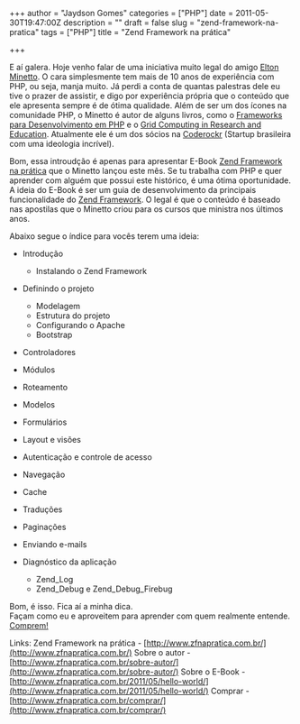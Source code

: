 +++
author = "Jaydson Gomes"
categories = ["PHP"]
date = 2011-05-30T19:47:00Z
description = ""
draft = false
slug = "zend-framework-na-pratica"
tags = ["PHP"]
title = "Zend Framework na prática"

+++

E aí galera. Hoje venho falar de uma iniciativa muito legal do amigo [Elton Minetto](http://twitter.com/#!/eminetto).
O cara simplesmente tem mais de 10 anos de experiência com PHP, ou seja, manja muito.
Já perdi a conta de quantas palestras dele eu tive o prazer de assistir, e digo por experiência própria que o conteúdo que ele apresenta sempre é de ótima qualidade.
Além de ser um dos ícones na comunidade PHP, o Minetto é autor de alguns livros, como o [Frameworks para Desenvolvimento em PHP](http://www.novateceditora.com.br/livros/frameworks/) e o [Grid Computing in Research and Education](http://www.redbooks.ibm.com/abstracts/sg246649.html).
Atualmente ele é um dos sócios na [Coderockr](http://www.coderockr.com) (Startup brasileira com uma ideologia incrível).  

Bom, essa introudção é apenas para apresentar E-Book [Zend Framework na prática](http://www.zfnapratica.com.br/) que o Minetto lançou este mês.
Se tu trabalha com PHP e quer aprender com alguém que possui este histórico, é uma ótima oportunidade.
A ideia do E-Book é ser um guia de desenvolvimento da principais funcionalidade do [Zend Framework](http://framework.zend.com/).
O legal é que o conteúdo é baseado nas apostilas que o Minetto criou para os cursos que ministra nos últimos anos.

Abaixo segue o índice para vocês terem uma ideia:
	
  * Introdução
    * Instalando o Zend Framework

  * Definindo o projeto	
    * Modelagem
    * Estrutura do projeto
    * Configurando o Apache
    * Bootstrap
  * Controladores
  * Módulos
  * Roteamento
  * Modelos
  * Formulários
  * Layout e visões
  * Autenticação e controle de acesso
  * Navegação
  * Cache
  * Traduções
  * Paginações
  * Enviando e-mails
  * Diagnóstico da aplicação
    * Zend_Log
    * Zend_Debug e Zend_Debug_Firebug

Bom, é isso. Fica aí a minha dica.  
Façam como eu e aproveitem para aprender com quem realmente entende.  
[Comprem!](http://www.zfnapratica.com.br/comprar/)

Links:
Zend Framework na prática - [http://www.zfnapratica.com.br/](http://www.zfnapratica.com.br/)
Sobre o autor - [http://www.zfnapratica.com.br/sobre-autor/](http://www.zfnapratica.com.br/sobre-autor/)
Sobre o E-Book - [http://www.zfnapratica.com.br/2011/05/hello-world/](http://www.zfnapratica.com.br/2011/05/hello-world/)
Comprar - [http://www.zfnapratica.com.br/comprar/](http://www.zfnapratica.com.br/comprar/)




